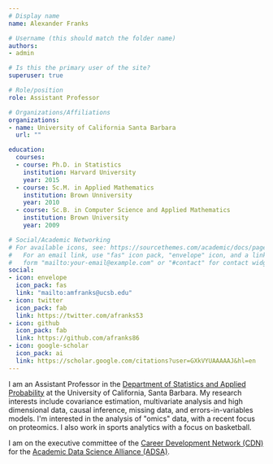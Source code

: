 ```yaml
---
# Display name
name: Alexander Franks

# Username (this should match the folder name)
authors:
- admin

# Is this the primary user of the site?
superuser: true

# Role/position
role: Assistant Professor

# Organizations/Affiliations
organizations:
- name: University of California Santa Barbara
  url: ""

education:
  courses:
  - course: Ph.D. in Statistics
    institution: Harvard University
    year: 2015
  - course: Sc.M. in Applied Mathematics
    institution: Brown Unniversity
    year: 2010
  - course: Sc.B. in Computer Science and Applied Mathematics
    institution: Brown University
    year: 2009

# Social/Academic Networking
# For available icons, see: https://sourcethemes.com/academic/docs/page-builder/#icons
#   For an email link, use "fas" icon pack, "envelope" icon, and a link in the
#   form "mailto:your-email@example.com" or "#contact" for contact widget.
social:
- icon: envelope
  icon_pack: fas
  link: "mailto:amfranks@ucsb.edu"
- icon: twitter
  icon_pack: fab
  link: https://twitter.com/afranks53
- icon: github
  icon_pack: fab
  link: https://github.com/afranks86
- icon: google-scholar
  icon_pack: ai
  link: https://scholar.google.com/citations?user=GXkVYUAAAAAJ&hl=en
---
```



I am an Assistant Professor in the [Department of Statistics and Applied Probability](https://www.pstat.ucsb.edu/) at the University of California, Santa Barbara. My research interests include covariance estimation, multivariate analysis and high dimensional data, causal inference, missing data, and errors-in-variables models.  I'm interested in the analysis of  "omics" data, with a recent focus on proteomics. I also work in sports analytics with a focus on basketball.

I am on the executive committee of the [Career Development Network (CDN)](https://academicdatascience.org/cdn) for the [Academic Data Science Alliance (ADSA)](https://academicdatascience.org).

